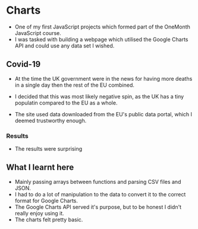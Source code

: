 # Charts

- One of my first JavaScript projects which formed part of the OneMonth JavaScript course.
- I was tasked with building a webpage which utilised the Google Charts API and could use any data set I wished.

## Covid-19

- At the time the UK government were in the news for having more deaths in a single day then the rest of the EU combined.
- I decided that this was most likely negative spin, as the UK has a tiny populatin compared to the EU as a whole.

-  The site used data downloaded from the EU's public data portal, which I deemed trustworthy enough.

### Results

- The results were surprising

## What I learnt here

- Mainly passing arrays between functions and parsing CSV files and JSON.
- I had to do a lot of manipulation to the data to convert it to the correct format for Google Charts.
- The Google Charts API served it's purpose, but to be honest I didn't really enjoy using it.
- The charts felt pretty basic.

